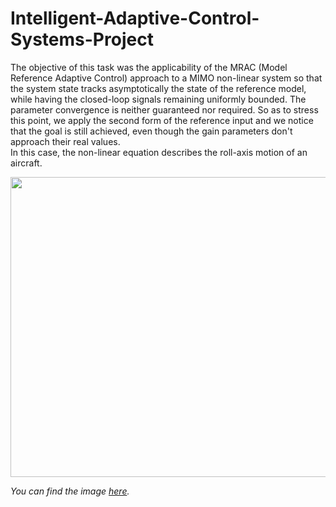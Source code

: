 # Intelligent-Adaptive-Control-Systems-Project
The objective of this task was the applicability of the MRAC (Model Reference Adaptive Control) approach to a MIMO non-linear system so that the system state tracks asymptotically the state of the reference model, while having the closed-loop signals remaining uniformly bounded. The parameter convergence is neither guaranteed nor required. So as to stress this point, we apply the second form of the reference input and we notice that the goal is still achieved, even though the gain parameters don't approach their real values. \
In this case, the non-linear equation describes the roll-axis motion of an aircraft.

<p align="center">
  <img width="640" height="480" src="https://user-images.githubusercontent.com/81076999/112998256-89dc0b80-9176-11eb-881e-44ec3629d12d.png">
</p>

_You can find the image [here](#https://www.infohas.ma/en/aircraft-stability-and-control/)._
